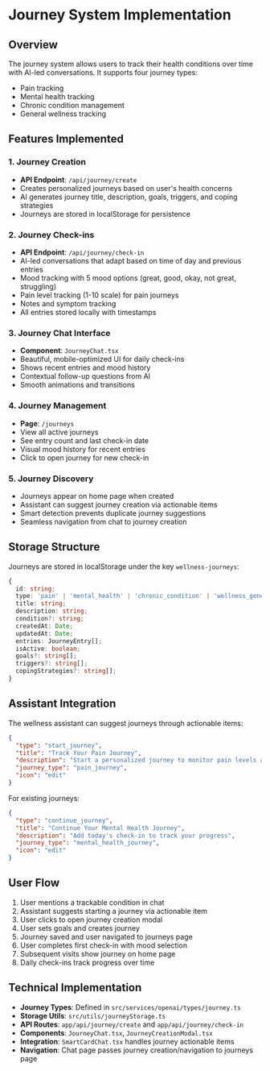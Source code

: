 # Journey System Implementation

## Overview
The journey system allows users to track their health conditions over time with AI-led conversations. It supports four journey types:
- Pain tracking
- Mental health tracking 
- Chronic condition management
- General wellness tracking

## Features Implemented

### 1. Journey Creation
- **API Endpoint**: `/api/journey/create`
- Creates personalized journeys based on user's health concerns
- AI generates journey title, description, goals, triggers, and coping strategies
- Journeys are stored in localStorage for persistence

### 2. Journey Check-ins
- **API Endpoint**: `/api/journey/check-in`
- AI-led conversations that adapt based on time of day and previous entries
- Mood tracking with 5 mood options (great, good, okay, not great, struggling)
- Pain level tracking (1-10 scale) for pain journeys
- Notes and symptom tracking
- All entries stored locally with timestamps

### 3. Journey Chat Interface
- **Component**: `JourneyChat.tsx`
- Beautiful, mobile-optimized UI for daily check-ins
- Shows recent entries and mood history
- Contextual follow-up questions from AI
- Smooth animations and transitions

### 4. Journey Management
- **Page**: `/journeys`
- View all active journeys
- See entry count and last check-in date
- Visual mood history for recent entries
- Click to open journey for new check-in

### 5. Journey Discovery
- Journeys appear on home page when created
- Assistant can suggest journey creation via actionable items
- Smart detection prevents duplicate journey suggestions
- Seamless navigation from chat to journey creation

## Storage Structure

Journeys are stored in localStorage under the key `wellness-journeys`:

```typescript
{
  id: string;
  type: 'pain' | 'mental_health' | 'chronic_condition' | 'wellness_general';
  title: string;
  description: string;
  condition?: string;
  createdAt: Date;
  updatedAt: Date;
  entries: JourneyEntry[];
  isActive: boolean;
  goals?: string[];
  triggers?: string[];
  copingStrategies?: string[];
}
```

## Assistant Integration

The wellness assistant can suggest journeys through actionable items:

```json
{
  "type": "start_journey",
  "title": "Track Your Pain Journey",
  "description": "Start a personalized journey to monitor pain levels and identify patterns",
  "journey_type": "pain_journey",
  "icon": "edit"
}
```

For existing journeys:

```json
{
  "type": "continue_journey",
  "title": "Continue Your Mental Health Journey",
  "description": "Add today's check-in to track your progress",
  "journey_type": "mental_health_journey",
  "icon": "edit"
}
```

## User Flow

1. User mentions a trackable condition in chat
2. Assistant suggests starting a journey via actionable item
3. User clicks to open journey creation modal
4. User sets goals and creates journey
5. Journey saved and user navigated to journeys page
6. User completes first check-in with mood selection
7. Subsequent visits show journey on home page
8. Daily check-ins track progress over time

## Technical Implementation

- **Journey Types**: Defined in `src/services/openai/types/journey.ts`
- **Storage Utils**: `src/utils/journeyStorage.ts`
- **API Routes**: `app/api/journey/create` and `app/api/journey/check-in`
- **Components**: `JourneyChat.tsx`, `JourneyCreationModal.tsx`
- **Integration**: `SmartCardChat.tsx` handles journey actionable items
- **Navigation**: Chat page passes journey creation/navigation to journeys page